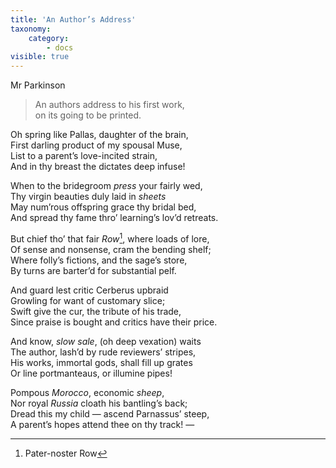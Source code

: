 ```yaml
---
title: 'An Author’s Address'
taxonomy:
    category:
        - docs
visible: true
---
```


<div class="author">Mr Parkinson</div>

> An authors address to his first work,  
on its going to be printed.  
  
Oh spring like Pallas, daughter of the brain,  
First darling product of my spousal Muse,  
List to a parent’s love-incited strain,  
And in thy breast the dictates deep infuse!  
  
When to the bridegroom *press* your fairly wed,  
Thy virgin beauties duly laid in *sheets*  
May num’rous offspring grace thy bridal bed,  
And spread thy fame thro’ learning’s lov’d retreats.  
  
But chief tho’ that fair *Row*[^1], where loads of lore,  
Of sense and nonsense, cram the bending shelf;  
Where folly’s fictions, and the sage’s store,  
By turns are barter’d for substantial pelf.  
  
And guard lest critic Cerberus upbraid  
Growling for want of customary slice;  
Swift give the cur, the tribute of his trade,  
Since praise is bought and critics have their price.  

And know, *slow sale*, (oh deep vexation) waits  
The author, lash’d by rude reviewers’ stripes,  
His works, immortal gods, shall fill up grates  
Or line portmanteaus, or illumine pipes!  
  
Pompous *Morocco*, economic *sheep*,  
Nor royal *Russia* cloath his bantling’s back;  
Dread this my child — ascend Parnassus’ steep,  
A parent’s hopes attend thee on thy track! —

[^1]: Pater-noster Row  